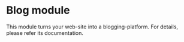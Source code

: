 Blog module
==========

This module turns your web-site into a blogging-platform. For details, please refer its documentation.